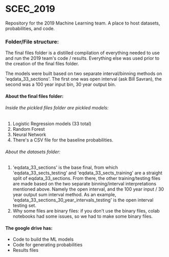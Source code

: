 # SCEC_2019
Repository for the 2019 Machine Learning team.  A place to host datasets, probabilities, and code.


### Folder/File structure: 
The final files folder is a distilled compilation of everything needed to use and run the 2019 team's code / results.
Everything else was used prior to the creation of the final files folder.

The models were built based on two separate interval/binning methods on 'eqdata_33_sections'.  The first one was open interval (ask Bill Savran), the second was a 100 year input bin, 30 year output bin. 
####  About the final files folder: 
###### Inside the pickled files folder are pickled models: 
1. Logistic Regression models (33 total)
2. Random Forest 
3. Neural Network
4. There's a CSV file for the baseline probabilities.  
###### About the datasets folder: 
1. 'eqdata_33_sections' is the base final, from which 'eqdata_33_sects_testing' and 'eqdata_33_sects_training' are a straight split of eqdata_33_sections. From there, the other training/testing files are made based on the two separate binning/interval interpretations mentioned above.  Namely the open interval, and the 100 year input / 30 year output sum interval method. As an example, 'eqdata_33_sections_30_year_intervals_testing' is the open interval testing set. 
2. Why some files are binary files: if you don't use the binary files, colab notebooks had some issues, so we had to make some binary files.  
#### The google drive has: 
* Code to build the ML models
* Code for generating probabilities
* Results files
